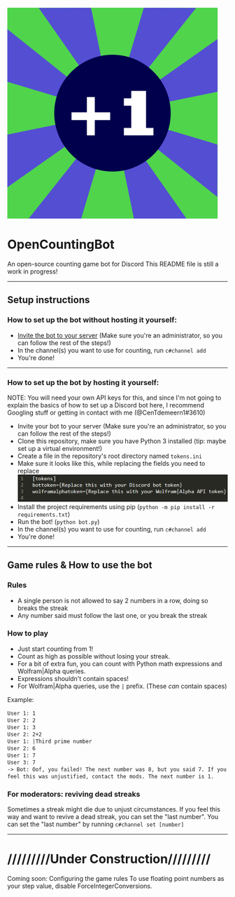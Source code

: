 ![OpenCountingBot logo](https://raw.githubusercontent.com/CenTdemeern1/OpenCountingBot/main/assets/OpenCountingBot.png "OpenCountingBot logo")
# OpenCountingBot 
An open-source counting game bot for Discord
This README file is still a work in progress!

---
Setup instructions
---
### How to set up the bot without hosting it yourself:
 - [Invite the bot to your server](https://discord.com/api/oauth2/authorize?client_id=951659583078793216&permissions=137439475776&scope=bot) (Make sure you're an administrator, so you can follow the rest of the steps!)
 - In the channel(s) you want to use for counting, run `c#channel add`
 - You're done!
---
### How to set up the bot by hosting it yourself:
NOTE: You will need your own API keys for this, and since I'm not going to explain the basics of how to set up a Discord bot here, I recommend Googling stuff or getting in contact with me (@CenTdemeern1#3610)
 - Invite your bot to your server (Make sure you're an administrator, so you can follow the rest of the steps!)
 - Clone this repository, make sure you have Python 3 installed (tip: maybe set up a virtual environment!)
 - Create a file in the repository's root directory named `tokens.ini`
 - Make sure it looks like this, while replacing the fields you need to replace
 ![](https://raw.githubusercontent.com/CenTdemeern1/OpenCountingBot/main/assets/tokensfile.png)
 - Install the project requirements using pip (`python -m pip install -r requirements.txt`)
 - Run the bot! (`python bot.py`)
 - In the channel(s) you want to use for counting, run `c#channel add`
 - You're done!
---
Game rules & How to use the bot
---
### Rules
- A single person is not allowed to say 2 numbers in a row, doing so breaks the streak
- Any number said must follow the last one, or you break the streak
### How to play
 - Just start counting from 1!
 - Count as high as possible without losing your streak.
 - For a bit of extra fun, you can count with Python math expressions and Wolfram|Alpha queries.
 - Expressions shouldn't contain spaces!
 - For Wolfram|Alpha queries, use the `|` prefix. (These *can* contain spaces)

Example:
```
User 1: 1
User 2: 2
User 1: 3
User 2: 2+2
User 1: |Third prime number
User 2: 6
User 1: 7
User 3: 7
-> Bot: Oof, you failed! The next number was 8, but you said 7. If you feel this was unjustified, contact the mods. The next number is 1.
```
### For moderators: reviving dead streaks
Sometimes a streak might die due to unjust circumstances.
If you feel this way and want to revive a dead streak,  you can set the "last number".
You can set the "last number" by running `c#channel set [number]`

---
# /////////Under Construction/////////
Coming soon: Configuring the game rules
To use floating point numbers as your step value, disable ForceIntegerConversions.

